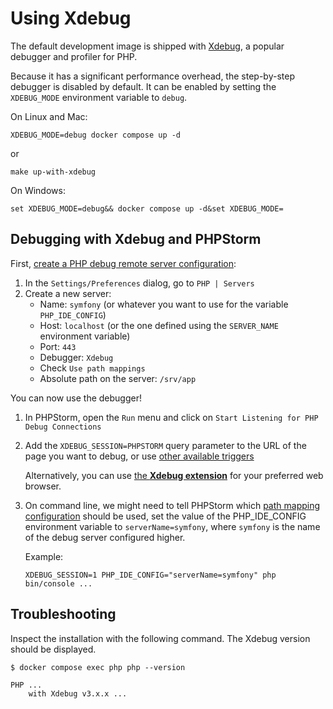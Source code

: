 # Using Xdebug

The default development image is shipped with [Xdebug](https://xdebug.org/),
a popular debugger and profiler for PHP.

Because it has a significant performance overhead, the step-by-step debugger is disabled by default.
It can be enabled by setting the `XDEBUG_MODE` environment variable to `debug`.

On Linux and Mac:

```
XDEBUG_MODE=debug docker compose up -d
```
or
```
make up-with-xdebug
```

On Windows:

```
set XDEBUG_MODE=debug&& docker compose up -d&set XDEBUG_MODE=
```

## Debugging with Xdebug and PHPStorm

First, [create a PHP debug remote server configuration](https://www.jetbrains.com/help/phpstorm/creating-a-php-debug-server-configuration.html):

1. In the `Settings/Preferences` dialog, go to `PHP | Servers`
2. Create a new server:
   * Name: `symfony` (or whatever you want to use for the variable `PHP_IDE_CONFIG`)
   * Host: `localhost` (or the one defined using the `SERVER_NAME` environment variable)
   * Port: `443`
   * Debugger: `Xdebug`
   * Check `Use path mappings`
   * Absolute path on the server: `/srv/app`

You can now use the debugger!

1. In PHPStorm, open the `Run` menu and click on `Start Listening for PHP Debug Connections`
2. Add the `XDEBUG_SESSION=PHPSTORM` query parameter to the URL of the page you want to debug, or use [other available triggers](https://xdebug.org/docs/step_debug#activate_debugger)

    Alternatively, you can use [the **Xdebug extension**](https://xdebug.org/docs/step_debug#browser-extensions) for your preferred web browser. 

3. On command line, we might need to tell PHPStorm which [path mapping configuration](https://www.jetbrains.com/help/phpstorm/zero-configuration-debugging-cli.html#configure-path-mappings) should be used, set the value of the PHP_IDE_CONFIG environment variable to `serverName=symfony`, where `symfony` is the name of the debug server configured higher.

    Example:

    ```console
    XDEBUG_SESSION=1 PHP_IDE_CONFIG="serverName=symfony" php bin/console ...
    ```

## Troubleshooting

Inspect the installation with the following command. The Xdebug version should be displayed.

```console
$ docker compose exec php php --version

PHP ...
    with Xdebug v3.x.x ...
```
